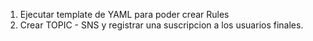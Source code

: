 1. Ejecutar template de YAML para poder crear Rules
2. Crear TOPIC - SNS y registrar una suscripcion a los usuarios finales. 
